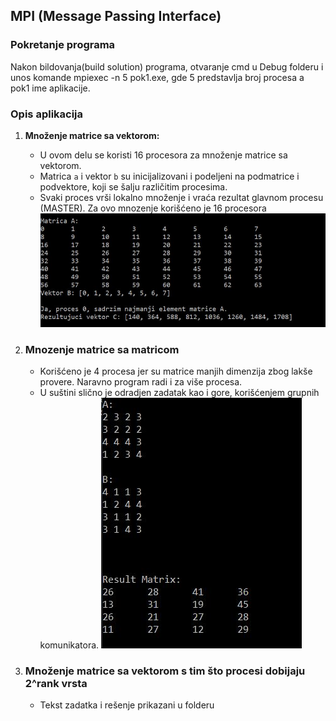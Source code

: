 ## MPI (Message Passing Interface)
### Pokretanje programa
Nakon bildovanja(build solution) programa, otvaranje cmd u Debug folderu i unos komande mpiexec -n 5 pok1.exe, gde 5 predstavlja broj procesa a pok1 ime aplikacije.

### Opis aplikacija
1. **Množenje matrice sa vektorom:**
   - U ovom delu se koristi 16 procesora za množenje matrice sa vektorom.
   - Matrica `a` i vektor `b` su inicijalizovani i podeljeni na podmatrice i podvektore, koji se šalju različitim procesima.
   - Svaki proces vrši lokalno množenje i vraća rezultat glavnom procesu (MASTER).
   Za ovo mnozenje korišćeno je 16 procesora
![Result](Mnozenje%20matrice%20sa%20vektorom/rezultat.png)

2. ### Mnozenje matrice sa matricom
    - Korišćeno je 4 procesa jer su matrice manjih dimenzija zbog lakše provere. Naravno program radi i za više procesa.
    - U suštini slično je odradjen zadatak kao i gore, korišćenjem grupnih komunikatora.
    ![Result](Mnozenje%20matrice%20sa%20matricom/rezultat1.png)

3. ### Množenje matrice sa vektorom s tim što procesi dobijaju 2^rank vrsta
    - Tekst zadatka i rešenje prikazani u folderu